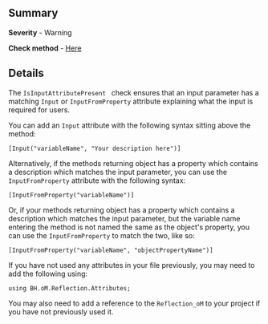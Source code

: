 ## Summary

**Severity** - Warning

**Check method** - [Here](https://github.com/BHoM/Test_Toolkit/blob/master/CodeComplianceTest_Engine/Query/Checks/IsInputAttributePresent.cs)

## Details

The `IsInputAttributePresent ` check ensures that an input parameter has a matching `Input` or `InputFromProperty` attribute explaining what the input is required for users.

You can add an `Input` attribute with the following syntax sitting above the method:

`[Input("variableName", "Your description here")]`

Alternatively, if the methods returning object has a property which contains a description which matches the input parameter, you can use the `InputFromProperty` attribute with the following syntax:

`[InputFromProperty("variableName")]`

Or, if your methods returning object has a property which contains a description which matches the input parameter, but the variable name entering the method is not named the same as the object's property, you can use the `InputFromProperty` to match the two, like so:

`[InputFromProperty("variableName", "objectPropertyName")]`

If you have not used any attributes in your file previously, you may need to add the following using:

`using BH.oM.Reflection.Attributes;`

You may also need to add a reference to the `Reflection_oM` to your project if you have not previously used it.